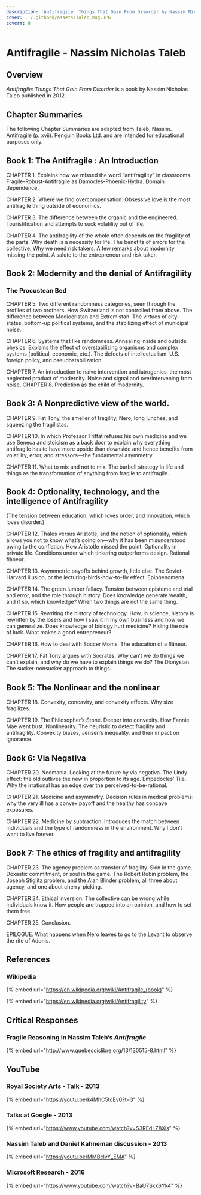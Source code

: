```yaml
---
description: 'Antifragile: Things That Gain From Disorder by Nassim Nicholas Taleb'
cover: ../.gitbook/assets/Taleb_mug.JPG
coverY: 0
---
```


# Antifragile - Nassim Nicholas Taleb

## Overview

_Antifragile: Things That Gain From Disorder_ is a book by Nassim Nicholas Taleb published in 2012.

## Chapter Summaries

The following Chapter Summaries are adapted from Taleb, Nassim. Antifragile (p. xvii). Penguin Books Ltd. and are intended for educational purposes only.

## Book 1: The Antifragile : An Introduction

CHAPTER 1. Explains how we missed the word “antifragility” in classrooms. Fragile-Robust-Antifragile as Damocles-Phoenix-Hydra. Domain dependence.

CHAPTER 2. Where we find overcompensation. Obsessive love is the most antifragile thing outside of economics.

CHAPTER 3. The difference between the organic and the engineered. Touristification and attempts to suck volatility out of life.

CHAPTER 4. The antifragility of the whole often depends on the fragility of the parts. Why death is a necessity for life. The benefits of errors for the collective. Why we need risk takers. A few remarks about modernity missing the point. A salute to the entrepreneur and risk taker.

## Book 2: Modernity and the denial of Antifragiliity

### The Procustean Bed

CHAPTER 5. Two different randomness categories, seen through the profiles of two brothers. How Switzerland is not controlled from above. The difference between Mediocristan and Extremistan. The virtues of city-states, bottom-up political systems, and the stabilizing effect of municipal noise.

CHAPTER 6. Systems that like randomness. Annealing inside and outside physics. Explains the effect of overstabilizing organisms and complex systems (political, economic, etc.). The defects of intellectualism. U.S. foreign policy, and pseudostabilization.

CHAPTER 7. An introduction to naive intervention and iatrogenics, the most neglected product of modernity. Noise and signal and overintervening from noise. CHAPTER 8. Prediction as the child of modernity.

## Book 3: A Nonpredictive view of the world.

CHAPTER 9. Fat Tony, the smeller of fragility, Nero, long lunches, and squeezing the fragilistas.

CHAPTER 10. In which Professor Triffat refuses his own medicine and we use Seneca and stoicism as a back door to explain why everything antifragile has to have more upside than downside and hence benefits from volatility, error, and stressors—the fundamental asymmetry.

CHAPTER 11. What to mix and not to mix. The barbell strategy in life and things as the transformation of anything from fragile to antifragile.

## Book 4: Optionality, technology, and the intelligence of Antifragility

(The tension between education, which loves order, and innovation, which loves disorder.)

CHAPTER 12. Thales versus Aristotle, and the notion of optionality, which allows you not to know what’s going on—why it has been misunderstood owing to the conflation. How Aristotle missed the point. Optionality in private life. Conditions under which tinkering outperforms design. Rational flâneur.

CHAPTER 13. Asymmetric payoffs behind growth, little else. The Soviet-Harvard illusion, or the lecturing-birds-how-to-fly effect. Epiphenomena.

CHAPTER 14. The green lumber fallacy. Tension between episteme and trial and error, and the role through history. Does knowledge generate wealth, and if so, which knowledge? When two things are not the same thing.

CHAPTER 15. Rewriting the history of technology. How, in science, history is rewritten by the losers and how I saw it in my own business and how we can generalize. Does knowledge of biology hurt medicine? Hiding the role of luck. What makes a good entrepreneur?

CHAPTER 16. How to deal with Soccer Moms. The education of a flâneur.

CHAPTER 17. Fat Tony argues with Socrates. Why can’t we do things we can’t explain, and why do we have to explain things we do? The Dionysian. The sucker-nonsucker approach to things.

## Book 5: The Nonlinear and the nonlinear

CHAPTER 18. Convexity, concavity, and convexity effects. Why size fragilizes.

CHAPTER 19. The Philosopher’s Stone. Deeper into convexity. How Fannie Mae went bust. Nonlinearity. The heuristic to detect fragility and antifragility. Convexity biases, Jensen’s inequality, and their impact on ignorance.

## Book 6: Via Negativa

CHAPTER 20. Neomania. Looking at the future by via negativa. The Lindy effect: the old outlives the new in proportion to its age. Empedocles’ Tile. Why the irrational has an edge over the perceived-to-be-rational.

CHAPTER 21. Medicine and asymmetry. Decision rules in medical problems: why the very ill has a convex payoff and the healthy has concave exposures.

CHAPTER 22. Medicine by subtraction. Introduces the match between individuals and the type of randomness in the environment. Why I don’t want to live forever.

## Book 7: The ethics of fragility and antifragility

CHAPTER 23. The agency problem as transfer of fragility. Skin in the game. Doxastic commitment, or soul in the game. The Robert Rubin problem, the Joseph Stiglitz problem, and the Alan Blinder problem, all three about agency, and one about cherry-picking.

CHAPTER 24. Ethical inversion. The collective can be wrong while individuals know it. How people are trapped into an opinion, and how to set them free.

CHAPTER 25. Conclusion.

EPILOGUE. What happens when Nero leaves to go to the Levant to observe the rite of Adonis.

## References

### Wikipedia

{% embed url="https://en.wikipedia.org/wiki/Antifragile_(book)" %}

{% embed url="https://en.wikipedia.org/wiki/Antifragility" %}

## Critical Responses

### Fragile Reasoning in Nassim Taleb’s _Antifragile_

{% embed url="http://www.quebecoislibre.org/13/130515-8.html" %}

## YouTube

### Royal Society Arts - Talk - 2013

{% embed url="https://youtu.be/k4MhC5tcEv0?t=3" %}

### Talks at Google - 2013

{% embed url="https://www.youtube.com/watch?v=S3REdLZ8Xis" %}

### Nassim Taleb and Daniel Kahneman discussion - 2013

{% embed url="https://youtu.be/MMBclvY_EMA" %}

### Microsoft Research - 2016

{% embed url="https://www.youtube.com/watch?v=BaU7Sxk6Yk4" %}
